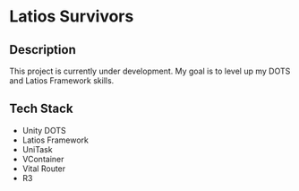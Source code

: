 # Latios Survivors

## Description

This project is currently under development. My goal is to level up my DOTS and Latios Framework skills.

## Tech Stack
- Unity DOTS
- Latios Framework
- UniTask
- VContainer
- Vital Router
- R3